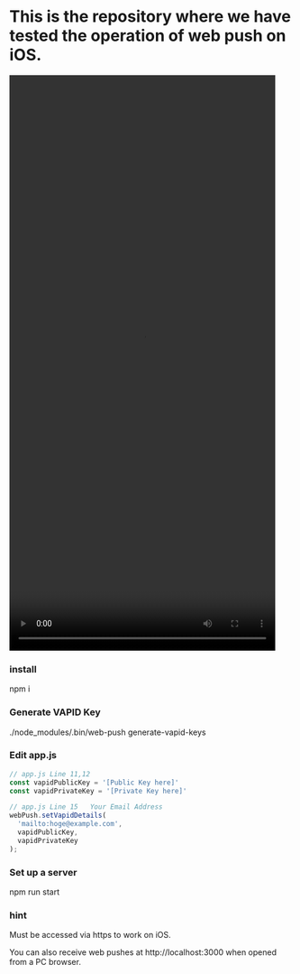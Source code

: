 # This is the repository where we have tested the operation of web push on iOS.

<video style="max-width: 500px;" src="public/webpush.mp4" controls="controls" width="472" height="1020"></video>

### install

npm i

### Generate VAPID Key

./node_modules/.bin/web-push generate-vapid-keys

### Edit app.js

```javascript
// app.js Line 11,12
const vapidPublicKey = '[Public Key here]'
const vapidPrivateKey = '[Private Key here]'

// app.js Line 15   Your Email Address
webPush.setVapidDetails(
  'mailto:hoge@example.com',
  vapidPublicKey,
  vapidPrivateKey
);
```

### Set up a server

npm run start

### hint

Must be accessed via https to work on iOS.

You can also receive web pushes at http://localhost:3000 when opened from a PC browser.
